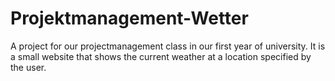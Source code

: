 # Projektmanagement-Wetter

A project for our projectmanagement class in our first year of university.
It is a small website that shows the current weather at a location specified by the user.
